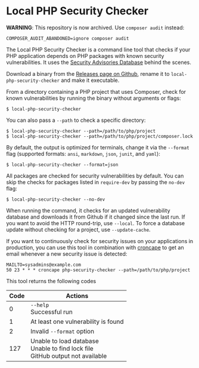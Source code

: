 Local PHP Security Checker
==========================

**WARNING**: This repository is now archived. Use `composer audit` instead:

    COMPOSER_AUDIT_ABANDONED=ignore composer audit

The Local PHP Security Checker is a command line tool that checks if your PHP
application depends on PHP packages with known security vulnerabilities. It
uses the [Security Advisories Database][1] behind the scenes.

Download a binary from the [Releases page on Github][2], rename it to
`local-php-security-checker` and make it executable.

From a directory containing a PHP project that uses Composer, check for known
vulnerabilities by running the binary without arguments or flags:

    $ local-php-security-checker

You can also pass a `--path` to check a specific directory:

    $ local-php-security-checker --path=/path/to/php/project
    $ local-php-security-checker --path=/path/to/php/project/composer.lock

By default, the output is optimized for terminals, change it via the `--format`
flag (supported formats: `ansi`, `markdown`, `json`, `junit`, and `yaml`):

    $ local-php-security-checker --format=json

All packages are checked for security vulnerabilities by default. You can skip the checks for packages listed in `require-dev` by passing the `no-dev` flag:

    $ local-php-security-checker --no-dev

When running the command, it checks for an updated vulnerability database and
downloads it from Github if it changed since the last run. If you want to avoid
the HTTP round-trip, use `--local`. To force a database update without checking
for a project, use `--update-cache`.

If you want to continuously check for security issues on your applications in
production, you can use this tool in combination with [croncape][3] to get an
email whenever a new security issue is detected:

    MAILTO=sysadmins@example.com
    50 23 * * * croncape php-security-checker --path=/path/to/php/project

This tool returns the following codes

| Code | Actions                                                                            |
|------|------------------------------------------------------------------------------------|
| 0    | `--help`<br>Successful run                                                         |
| 1    | At least one vulnerability is found                                                |
| 2    | Invalid `--format` option                                                          |
| 127  | Unable to load database<br>Unable to find lock file<br>GitHub output not available |

[1]: https://github.com/FriendsOfPHP/security-advisories
[2]: https://github.com/fabpot/local-php-security-checker/releases
[3]: https://github.com/symfonycorp/croncape
